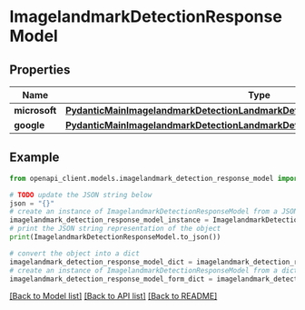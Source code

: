 # ImagelandmarkDetectionResponseModel


## Properties

Name | Type | Description | Notes
------------ | ------------- | ------------- | -------------
**microsoft** | [**PydanticMainImagelandmarkDetectionLandmarkDetectionDataClass94559364432112**](PydanticMainImagelandmarkDetectionLandmarkDetectionDataClass94559364432112.md) |  | [optional] 
**google** | [**PydanticMainImagelandmarkDetectionLandmarkDetectionDataClass94559363407136**](PydanticMainImagelandmarkDetectionLandmarkDetectionDataClass94559363407136.md) |  | [optional] 

## Example

```python
from openapi_client.models.imagelandmark_detection_response_model import ImagelandmarkDetectionResponseModel

# TODO update the JSON string below
json = "{}"
# create an instance of ImagelandmarkDetectionResponseModel from a JSON string
imagelandmark_detection_response_model_instance = ImagelandmarkDetectionResponseModel.from_json(json)
# print the JSON string representation of the object
print(ImagelandmarkDetectionResponseModel.to_json())

# convert the object into a dict
imagelandmark_detection_response_model_dict = imagelandmark_detection_response_model_instance.to_dict()
# create an instance of ImagelandmarkDetectionResponseModel from a dict
imagelandmark_detection_response_model_form_dict = imagelandmark_detection_response_model.from_dict(imagelandmark_detection_response_model_dict)
```
[[Back to Model list]](../README.md#documentation-for-models) [[Back to API list]](../README.md#documentation-for-api-endpoints) [[Back to README]](../README.md)


